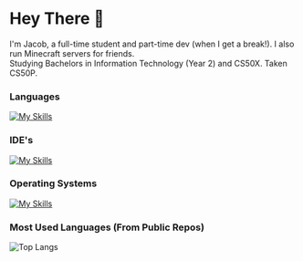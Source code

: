 # Hey There 👋

I'm Jacob, a full-time student and part-time dev (when I get a break!). I also run Minecraft servers for friends.<br>
Studying Bachelors in Information Technology (Year 2) and CS50X. Taken CS50P.

### Languages

[![My Skills](https://skillicons.dev/icons?i=python,cs,java,md,html,css,js,swift,c&perline=6)](https://skillicons.dev)

### IDE's

[![My Skills](https://skillicons.dev/icons?i=visualstudio,vscode,idea,androidstudio,apple&perline=6)](https://skillicons.dev)

### Operating Systems

[![My Skills](https://skillicons.dev/icons?i=windows,debian,ubuntu,apple&perline=6)](https://skillicons.dev)

### Most Used Languages (From Public Repos)
![Top Langs](https://github-readme-stats.vercel.app/api/top-langs/?username=Jaytak&layout=compact&theme=github_dark)

<!--
**Jaytak/Jaytak** is a ✨ _special_ ✨ repository because its `README.md` (this file) appears on your GitHub profile.

Here are some ideas to get you started:

- 🔭 I’m currently working on ...
- 🌱 I’m currently learning ...
- 👯 I’m looking to collaborate on ...
- 🤔 I’m looking for help with ...
- 💬 Ask me about ...
- 📫 How to reach me: ...
- 😄 Pronouns: ...
- ⚡ Fun fact: ...
-->
